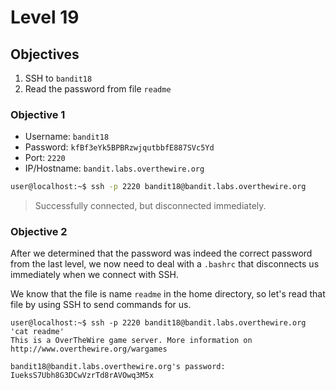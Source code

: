 # Level 19

## Objectives

1. SSH to `bandit18`
2. Read the password from file `readme`

### Objective 1

* Username: `bandit18`
* Password: `kfBf3eYk5BPBRzwjqutbbfE887SVc5Yd`
* Port: `2220`  
* IP/Hostname: `bandit.labs.overthewire.org`

```sh
user@localhost:~$ ssh -p 2220 bandit18@bandit.labs.overthewire.org
```

> Successfully connected, but disconnected immediately.

### Objective 2

After we determined that the password was indeed the correct password from the last level, we now need to deal with a `.bashrc` that disconnects us immediately when we connect with SSH.

We know that the file is name `readme` in the home directory, so let's read that file by using SSH to send commands for us.

```
user@localhost:~$ ssh -p 2220 bandit18@bandit.labs.overthewire.org 'cat readme'
This is a OverTheWire game server. More information on http://www.overthewire.org/wargames

bandit18@bandit.labs.overthewire.org's password: 
IueksS7Ubh8G3DCwVzrTd8rAVOwq3M5x
```